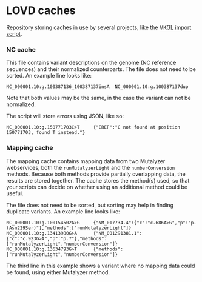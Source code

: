 # LOVD caches

Repository storing caches in use by several projects,
 like the [VKGL import script](https://github.com/LOVDnl/VKGL_import).

### NC cache

This file contains variant descriptions on the genome (NC reference sequences) and their normalized counterparts.
The file does not need to be sorted.
An example line looks like:

```
NC_000001.10:g.100387136_100387137insA  NC_000001.10:g.100387137dup
```

Note that both values may be the same, in the case the variant can not be normalized.

The script will store errors using JSON, like so:

```
NC_000001.10:g.150771703C>T     {"EREF":"C not found at position 150771703, found T instead."}
```

### Mapping cache

The mapping cache contains mapping data from two Mutalyzer webservices, both the `runMutalyzerLight` and
 the `numberConversion` methods.
Because both methods provide partially overlapping data, the results are stored together.
The cache stores the method(s) used, so that your scripts can decide
 on whether using an additional method could be useful.

The file does not need to be sorted, but sorting may help in finding duplicate variants.
An example line looks like:

```
NC_000001.10:g.100154502A>G     {"NM_017734.4":{"c":"c.686A>G","p":"p.(Asn229Ser)"},"methods":["runMutalyzerLight"]}
NC_000001.10:g.13413980G>A      {"NM_001291381.1":{"c":"c.923G>A","p":"p.?"},"methods":["runMutalyzerLight","numberConversion"]}
NC_000001.10:g.13634793G>T      {"methods":["runMutalyzerLight","numberConversion"]}
```

The third line in this example shows a variant where no mapping data could be found, using either Mutalyzer method.
